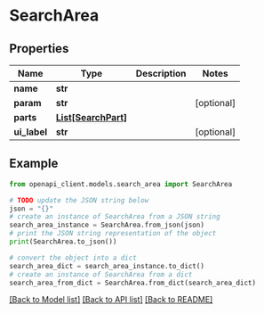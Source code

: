 # SearchArea


## Properties

Name | Type | Description | Notes
------------ | ------------- | ------------- | -------------
**name** | **str** |  | 
**param** | **str** |  | [optional] 
**parts** | [**List[SearchPart]**](SearchPart.md) |  | 
**ui_label** | **str** |  | [optional] 

## Example

```python
from openapi_client.models.search_area import SearchArea

# TODO update the JSON string below
json = "{}"
# create an instance of SearchArea from a JSON string
search_area_instance = SearchArea.from_json(json)
# print the JSON string representation of the object
print(SearchArea.to_json())

# convert the object into a dict
search_area_dict = search_area_instance.to_dict()
# create an instance of SearchArea from a dict
search_area_from_dict = SearchArea.from_dict(search_area_dict)
```
[[Back to Model list]](../README.md#documentation-for-models) [[Back to API list]](../README.md#documentation-for-api-endpoints) [[Back to README]](../README.md)


